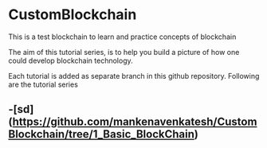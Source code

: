 
# CustomBlockchain
This is a test blockchain to learn and practice concepts of blockchain


The aim of this tutorial series, is to help you build a picture of how one could develop blockchain technology.

Each tutorial is added as separate branch in this github repository. Following are the tutorial series


-[sd] (https://github.com/mankenavenkatesh/CustomBlockchain/tree/1_Basic_BlockChain)
- 
